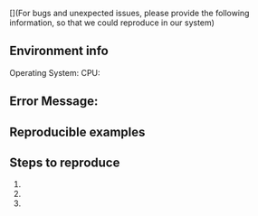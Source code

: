 [](For bugs and unexpected issues, please provide the following information, so that we could reproduce in our system)

## Environment info
Operating System:
CPU:

## Error Message:


## Reproducible examples

## Steps to reproduce

1.
2.
3.
